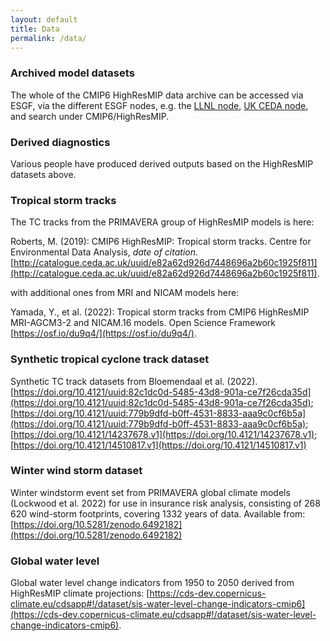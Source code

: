 ```yaml
---
layout: default
title: Data
permalink: /data/
---
```


### Archived model datasets
The whole of the CMIP6 HighResMIP data archive can be accessed via ESGF, via the different ESGF nodes, e.g. the [LLNL node](https://esgf-node.llnl.gov/search/cmip6/), [UK CEDA  node](https://esgf-index1.ceda.ac.uk/search/cmip6-ceda/), and search under CMIP6/HighResMIP.

### Derived diagnostics
Various people have produced derived outputs based on the HighResMIP datasets above.

### Tropical storm tracks
The TC tracks from the PRIMAVERA group of HighResMIP models is here:

Roberts, M. (2019): CMIP6 HighResMIP: Tropical storm tracks. Centre for Environmental Data Analysis, *date of citation*. [http://catalogue.ceda.ac.uk/uuid/e82a62d926d7448696a2b60c1925f811](http://catalogue.ceda.ac.uk/uuid/e82a62d926d7448696a2b60c1925f811).

with additional ones from MRI and NICAM models here:

Yamada, Y., et al. (2022): Tropical storm tracks from CMIP6 HighResMIP MRI-AGCM3-2 and NICAM.16 models. Open Science Framework [https://osf.io/du9q4/](https://osf.io/du9q4/).

### Synthetic tropical cyclone track dataset
Synthetic TC track datasets from Bloemendaal et al. (2022). [https://doi.org/10.4121/uuid:82c1dc0d-5485-43d8-901a-ce7f26cda35d](https://doi.org/10.4121/uuid:82c1dc0d-5485-43d8-901a-ce7f26cda35d); [https://doi.org/10.4121/uuid:779b9dfd-b0ff-4531-8833-aaa9c0cf6b5a](https://doi.org/10.4121/uuid:779b9dfd-b0ff-4531-8833-aaa9c0cf6b5a); [https://doi.org/10.4121/14237678.v1](https://doi.org/10.4121/14237678.v1); [https://doi.org/10.4121/14510817.v1](https://doi.org/10.4121/14510817.v1)

### Winter wind storm dataset
Winter windstorm event set from PRIMAVERA global climate models (Lockwood et al. 2022) for use in insurance risk analysis, consisting of 268 620 wind-storm footprints, covering 1332 years of data. Available from: [https://doi.org/10.5281/zenodo.6492182](https://doi.org/10.5281/zenodo.6492182)

### Global water level
Global water level change indicators from 1950 to 2050 derived from HighResMIP climate projections: [https://cds-dev.copernicus-climate.eu/cdsapp#!/dataset/sis-water-level-change-indicators-cmip6](https://cds-dev.copernicus-climate.eu/cdsapp#!/dataset/sis-water-level-change-indicators-cmip6).

